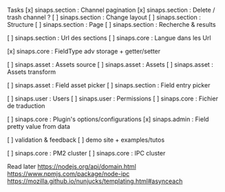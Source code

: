 Tasks
[x] sinaps.section : Channel pagination
[x] sinaps.section : Delete / trash channel ?
[ ] sinaps.section : Change layout
[ ] sinaps.section : Structure
[ ] sinaps.section : Page
[ ] sinaps.section : Recherche & results

[ ] sinaps.section : Url des sections
[ ] sinaps.core : Langue dans les Url

[x] sinaps.core : FieldType adv storage + getter/setter

[ ] sinaps.asset : Assets source
[ ] sinaps.asset : Assets
[ ] sinaps.asset : Assets transform

[ ] sinaps.asset : Field asset picker
[ ] sinaps.section : Field entry picker

[ ] sinaps.user : Users
[ ] sinaps.user : Permissions
[ ] sinaps.core : Fichier de traduction

[ ] sinaps.core : Plugin's options/configurations
[x] sinaps.admin : Field pretty value from data

[ ] validation & feedback
[ ] demo site + examples/tutos

[ ] sinaps.core : PM2 cluster
[ ] sinaps.core : IPC cluster

Read later
https://nodejs.org/api/domain.html
https://www.npmjs.com/package/node-ipc
https://mozilla.github.io/nunjucks/templating.html#asynceach
